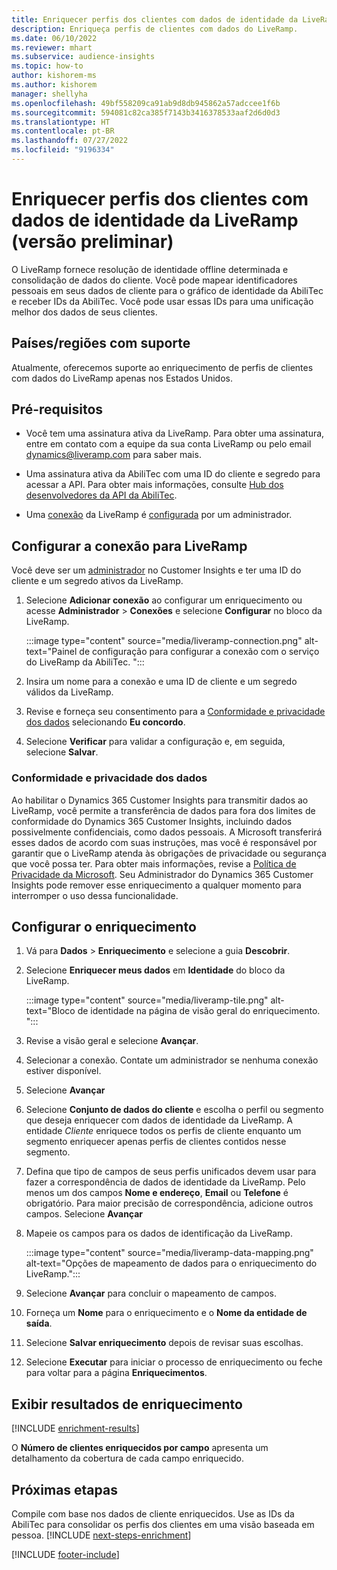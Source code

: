 ```yaml
---
title: Enriquecer perfis dos clientes com dados de identidade da LiveRamp (versão preliminar)
description: Enriqueça perfis de clientes com dados do LiveRamp.
ms.date: 06/10/2022
ms.reviewer: mhart
ms.subservice: audience-insights
ms.topic: how-to
author: kishorem-ms
ms.author: kishorem
manager: shellyha
ms.openlocfilehash: 49bf558209ca91ab9d8db945862a57adccee1f6b
ms.sourcegitcommit: 594081c82ca385f7143b3416378533aaf2d6d0d3
ms.translationtype: HT
ms.contentlocale: pt-BR
ms.lasthandoff: 07/27/2022
ms.locfileid: "9196334"
---
```

# <a name="enrich-customer-profiles-with-identity-data-from-liveramp-preview"></a>Enriquecer perfis dos clientes com dados de identidade da LiveRamp (versão preliminar)

O LiveRamp fornece resolução de identidade offline determinada e consolidação de dados do cliente. Você pode mapear identificadores pessoais em seus dados de cliente para o gráfico de identidade da AbiliTec e receber IDs da AbiliTec. Você pode usar essas IDs para uma unificação melhor dos dados de seus clientes.

## <a name="supported-countriesregions"></a>Países/regiões com suporte

Atualmente, oferecemos suporte ao enriquecimento de perfis de clientes com dados do LiveRamp apenas nos Estados Unidos.

## <a name="prerequisites"></a>Pré-requisitos

- Você tem uma assinatura ativa da LiveRamp. Para obter uma assinatura, entre em contato com a equipe da sua conta LiveRamp ou pelo email [dynamics@liveramp.com](mailto:dynamics@liveramp.com) para saber mais.

- Uma assinatura ativa da AbiliTec com uma ID do cliente e segredo para acessar a API. Para obter mais informações, consulte [Hub dos desenvolvedores da API da AbiliTec](https://developers.liveramp.com/abilitec-api/).

- Uma [conexão](connections.md) da LiveRamp é [configurada](#configure-the-connection-for-liveramp) por um administrador.

## <a name="configure-the-connection-for-liveramp"></a>Configurar a conexão para LiveRamp

Você deve ser um [administrador](permissions.md#admin) no Customer Insights e ter uma ID do cliente e um segredo ativos da LiveRamp.

1. Selecione **Adicionar conexão** ao configurar um enriquecimento ou acesse **Administrador** > **Conexões** e selecione **Configurar** no bloco da LiveRamp.

   :::image type="content" source="media/liveramp-connection.png" alt-text="Painel de configuração para configurar a conexão com o serviço do LiveRamp da AbiliTec. ":::

1. Insira um nome para a conexão e uma ID de cliente e um segredo válidos da LiveRamp.

1. Revise e forneça seu consentimento para a [Conformidade e privacidade dos dados](#data-privacy-and-compliance) selecionando **Eu concordo**.

1. Selecione **Verificar** para validar a configuração e, em seguida, selecione **Salvar**.

### <a name="data-privacy-and-compliance"></a>Conformidade e privacidade dos dados

Ao habilitar o Dynamics 365 Customer Insights para transmitir dados ao LiveRamp, você permite a transferência de dados para fora dos limites de conformidade do Dynamics 365 Customer Insights, incluindo dados possivelmente confidenciais, como dados pessoais. A Microsoft transferirá esses dados de acordo com suas instruções, mas você é responsável por garantir que o LiveRamp atenda às obrigações de privacidade ou segurança que você possa ter. Para obter mais informações, revise a [Política de Privacidade da Microsoft](https://go.microsoft.com/fwlink/?linkid=396732). Seu Administrador do Dynamics 365 Customer Insights pode remover esse enriquecimento a qualquer momento para interromper o uso dessa funcionalidade.

## <a name="configure-the-enrichment"></a>Configurar o enriquecimento

1. Vá para **Dados** > **Enriquecimento** e selecione a guia **Descobrir**.

1. Selecione **Enriquecer meus dados** em **Identidade** do bloco da LiveRamp.

   :::image type="content" source="media/liveramp-tile.png" alt-text="Bloco de identidade na página de visão geral do enriquecimento. ":::

1. Revise a visão geral e selecione **Avançar**.

1. Selecionar a conexão. Contate um administrador se nenhuma conexão estiver disponível.

1. Selecione **Avançar**

1. Selecione **Conjunto de dados do cliente** e escolha o perfil ou segmento que deseja enriquecer com dados de identidade da LiveRamp. A entidade *Cliente* enriquece todos os perfis de cliente enquanto um segmento enriquecer apenas perfis de clientes contidos nesse segmento.

1. Defina que tipo de campos de seus perfis unificados devem usar para fazer a correspondência de dados de identidade da LiveRamp. Pelo menos um dos campos **Nome e endereço**, **Email** ou **Telefone** é obrigatório. Para maior precisão de correspondência, adicione outros campos. Selecione **Avançar**

1. Mapeie os campos para os dados de identificação da LiveRamp.

   :::image type="content" source="media/liveramp-data-mapping.png" alt-text="Opções de mapeamento de dados para o enriquecimento do LiveRamp.":::

1. Selecione **Avançar** para concluir o mapeamento de campos.

1. Forneça um **Nome** para o enriquecimento e o **Nome da entidade de saída**.

1. Selecione **Salvar enriquecimento** depois de revisar suas escolhas.

1. Selecione **Executar** para iniciar o processo de enriquecimento ou feche para voltar para a página **Enriquecimentos**.

## <a name="view-enrichment-results"></a>Exibir resultados de enriquecimento

[!INCLUDE [enrichment-results](includes/enrichment-results.md)]

O **Número de clientes enriquecidos por campo** apresenta um detalhamento da cobertura de cada campo enriquecido.

## <a name="next-steps"></a>Próximas etapas

Compile com base nos dados de cliente enriquecidos. Use as IDs da AbiliTec para consolidar os perfis dos clientes em uma visão baseada em pessoa.
[!INCLUDE [next-steps-enrichment](includes/next-steps-enrichment.md)]

[!INCLUDE [footer-include](includes/footer-banner.md)]
